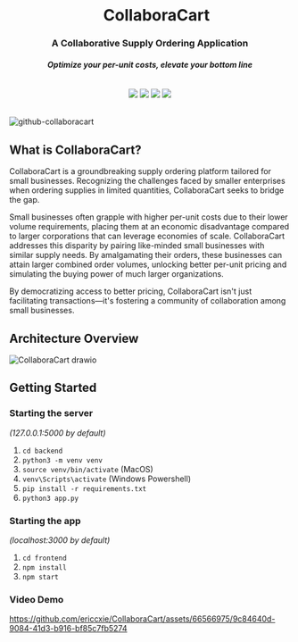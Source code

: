 <div align="center">
    <div id="user-content-toc">
      <ul>
          <summary><h1 style="display: inline-block; margin-bottom:0px">CollaboraCart</h1></summary>
      </ul>
    </div>
    <h3>A Collaborative Supply Ordering Application</h3>
    <h4><i>Optimize your per-unit costs, elevate your bottom line</i></h4>
       <br>
    <img src="https://img.shields.io/badge/react-%2320232a.svg?style=for-the-badge&logo=react&logoColor=%2361DAFB"/>
    <img src="https://img.shields.io/badge/flask-%23000.svg?style=for-the-badge&logo=flask&logoColor=white"/>
    <img src="https://img.shields.io/badge/tailwindcss-%2338B2AC.svg?style=for-the-badge&logo=tailwind-css&logoColor=white"/>
    <img src="https://img.shields.io/badge/SQLite-07405E?style=for-the-badge&logo=sqlite&logoColor=white"/>
    <br><br>
</div>

![github-collaboracart](https://github.com/ericcxie/CollaboraCart/assets/66566975/d2cf59ce-4664-4917-a6f0-f22e025894f1)

## What is CollaboraCart?

CollaboraCart is a groundbreaking supply ordering platform tailored for small businesses. Recognizing the challenges faced by smaller enterprises when ordering supplies in limited quantities, CollaboraCart seeks to bridge the gap. 

Small businesses often grapple with higher per-unit costs due to their lower volume requirements, placing them at an economic disadvantage compared to larger corporations that can leverage economies of scale. CollaboraCart addresses this disparity by pairing like-minded small businesses with similar supply needs. By amalgamating their orders, these businesses can attain larger combined order volumes, unlocking better per-unit pricing and simulating the buying power of much larger organizations.

By democratizing access to better pricing, CollaboraCart isn't just facilitating transactions—it's fostering a community of collaboration among small businesses.

## Architecture Overview
![CollaboraCart drawio](https://github.com/roskzhu/CollaboraCart/assets/66566975/00b4a0c1-fe95-4c7b-a4c6-9d9e6447abe1)


## Getting Started

### Starting the server

_(127.0.0.1:5000 by default)_

1. `cd backend`
1. `python3 -m venv venv`
1. `source venv/bin/activate` (MacOS)
1. `venv\Scripts\activate` (Windows Powershell)
1. `pip install -r requirements.txt`
1. `python3 app.py`

### Starting the app

_(localhost:3000 by default)_

1. `cd frontend`
1. `npm install`
1. `npm start`

### Video Demo
https://github.com/ericcxie/CollaboraCart/assets/66566975/9c84640d-9084-41d3-b916-bf85c7fb5274
